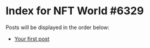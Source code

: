 # Index for NFT World #6329
Posts will be displayed in the order below:

- [Your first post](./001-first.md)

